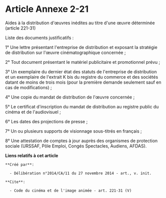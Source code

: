 # Article Annexe 2-21

Aides à la distribution d'œuvres inédites au titre d'une œuvre déterminée (article 221-31)

Liste des documents justificatifs : 

1° Une lettre présentant l'entreprise de distribution et exposant la stratégie de distribution sur l'œuvre cinématographique
concernée ; 

2° Tout document présentant le matériel publicitaire et promotionnel prévu ; 

3° Un exemplaire du dernier état des statuts de l'entreprise de distribution et un exemplaire de l'extrait K bis du registre
du commerce et des sociétés datant de moins de trois mois (pour la première demande seulement sauf en cas de
modifications) ; 

4° Une copie du mandat de distribution de l'œuvre concernée ; 

5° Le certificat d'inscription du mandat de distribution au registre public du cinéma et de l'audiovisuel ; 

6° Les dates des projections de presse ; 

7° Un ou plusieurs supports de visionnage sous-titrés en français ; 

8° Une attestation de comptes à jour auprès des organismes de protection sociale (URSSAF, Pôle Emploi, Congés Spectacles,
Audiens, AFDAS).

**Liens relatifs à cet article**

	**Créé par**:

	  - Délibération n°2014/CA/11 du 27 novembre 2014 - art., v. init.

	**Cite**:

	  - Code du cinéma et de l'image animée - art. 221-31 (V)
